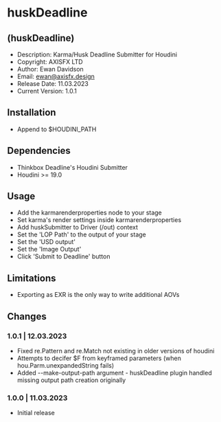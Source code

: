 # huskDeadline

## (huskDeadline)

* Description: Karma/Husk Deadline Submitter for Houdini
* Copyright: AXISFX LTD
* Author: Ewan Davidson
* Email: ewan@axisfx.design
* Release Date: 11.03.2023
* Current Version: 1.0.1

## Installation

* Append to $HOUDINI_PATH

## Dependencies

* Thinkbox Deadline's Houdini Submitter
* Houdini >= 19.0

## Usage

* Add the karmarenderproperties node to your stage
* Set karma's render settings inside karmarenderproperties
* Add huskSubmitter to Driver (/out) context
* Set the 'LOP Path' to the output of your stage
* Set the 'USD output'
* Set the 'Image Output'
* Click 'Submit to Deadline' button

## Limitations

* Exporting as EXR is the only way to write additional AOVs

## Changes

### 1.0.1  |  12.03.2023

* Fixed re.Pattern and re.Match not existing in older versions of houdini
* Attempts to decifer $F from keyframed parameters (when hou.Parm.unexpandedString fails)
* Added --make-output-path argument - huskDeadline plugin handled missing output path creation originally

### 1.0.0  |  11.03.2023

* Initial release